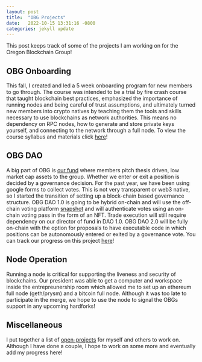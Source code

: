 ```yaml
---
layout: post
title:  "OBG Projects"
date:   2022-10-15 13:31:16 -0800
categories: jekyll update
---
```

This post keeps track of some of the projects I am working on for the Oregon Blockchain Group!

## OBG Onboarding
This fall, I created and led a 5 week onboarding program for new members to go through. The course was intended to be a trial by fire crash course that taught blockchain best practices, emphasized the importance of running nodes and being careful of trust assumptions, and ultimately turned new members into crypto natives by teaching them the tools and skills necessary to use blockchains as network authorities. This means no dependency on RPC nodes, how to generate and store private keys yourself, and connecting to the network through a full node. To view the course syllabus and materials click [here](https://github.com/0xkrabbypatty/OBG-Onboarding)!

## OBG DAO
A big part of OBG is [our fund](https://www.oregonblockchain.org/mission-strategy) where members pitch thesis driven, low market cap assets to the group. Whether we enter or exit a position is decided by a governance decision. For the past year, we have been using google forms to collect votes. This is not very transparent or web3 native, so I started the transition of setting up a block-chain based governance structure. OBG DAO 1.0 is going to be hybrid on-chain and will use the off-chain voting platform [snapshot](https://snapshot.org/#/) and will authenticate votes using an on-chain voting pass in the form of an NFT. Trade execution will still require dependency on our director of fund in DAO 1.0. OBG DAO 2.0 will be fully on-chain with the option for proposals to have executable code in which positions can be autonomously entered or exited by a governance vote. You can track our progress on this project [here](https://github.com/0xkrabbypatty/OBG-DAO)!

## Node Operation
Running a node is critical for supporting the liveness and security of blockchains. Our president was able to get a computer and workspace inside the entrepreunership room which allowed me to set up an ethereum full node (geth/prysm) and a bitcoin full node. Although it was too late to participate in the merge, we hope to use the node to signal the OBGs support in any upcoming hardforks!

## Miscellaneous
I put together a list of [open-projects](https://github.com/0xkrabbypatty/OBG-Onboarding/blob/main/Docs/Open%20Projects.md) for myself and others to work on. Although I have done a couple, I hope to work on some more and eventually add my progress here!
